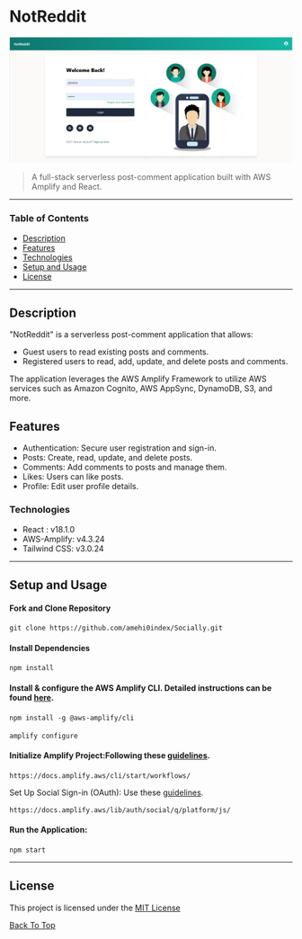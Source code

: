 # NotReddit

![Project Image](socially.png)

> A full-stack serverless post-comment application built with AWS Amplify and React.

---

### Table of Contents

- [Description](#description)
- [Features](#features)
- [Technologies](#technologies)
- [Setup and Usage](#setup)
- [License](#license)

---

## Description

"NotReddit" is a serverless post-comment application that allows:

- Guest users to read existing posts and comments.
- Registered users to read, add, update, and delete posts and comments.

The application leverages the AWS Amplify Framework to utilize AWS services such as Amazon Cognito, AWS AppSync, DynamoDB, S3, and more.

## Features

- Authentication: Secure user registration and sign-in.
- Posts: Create, read, update, and delete posts.
- Comments: Add comments to posts and manage them.
- Likes: Users can like posts.
- Profile: Edit user profile details.

### Technologies

- React : v18.1.0
- AWS-Amplify: v4.3.24
- Tailwind CSS: v3.0.24

---

## Setup and Usage

#### Fork and Clone Repository

```
git clone https://github.com/amehi0index/Socially.git
```

#### Install Dependencies

```
npm install
```

#### Install & configure the AWS Amplify CLI. Detailed instructions can be found [here](https://docs.amplify.aws/cli/start/install).

```
npm install -g @aws-amplify/cli

amplify configure
```

#### Initialize Amplify Project:Following these [guidelines](https://docs.amplify.aws/cli/start/workflows/).

```
https://docs.amplify.aws/cli/start/workflows/
```

Set Up Social Sign-in (OAuth): Use these [guidelines](https://docs.amplify.aws/lib/auth/social/q/platform/js/).

```
https://docs.amplify.aws/lib/auth/social/q/platform/js/
```

#### Run the Application:

```
npm start
```

---

## License

This project is licensed under the [MIT License](#LICENSE.txt)

[Back To Top](#NotReddit)
